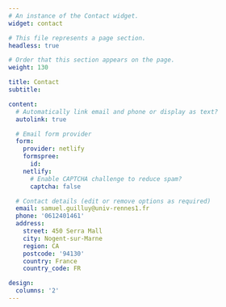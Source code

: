```yaml
---
# An instance of the Contact widget.
widget: contact

# This file represents a page section.
headless: true

# Order that this section appears on the page.
weight: 130

title: Contact
subtitle:

content:
  # Automatically link email and phone or display as text?
  autolink: true

  # Email form provider
  form:
    provider: netlify
    formspree:
      id:
    netlify:
      # Enable CAPTCHA challenge to reduce spam?
      captcha: false

  # Contact details (edit or remove options as required)
  email: samuel.guilluy@univ-rennes1.fr
  phone: '0612401461'
  address:
    street: 450 Serra Mall
    city: Nogent-sur-Marne
    region: CA
    postcode: '94130'
    country: France
    country_code: FR

design:
  columns: '2'
---
```

